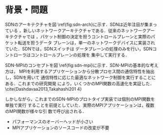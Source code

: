 # 背景・問題

<!-- SDNの説明 -->
SDNのアーキテクチャを図 \ref{fig:sdn-arch}に示す．SDNは近年注目が集まっている
，新しいネットワークアーキテクチャである．従来のネットワークアーキテクチャでは
，パケット制御の決定を担うコントロールプレーンと実際のパケット転送を担うデータ
プレーンは，単一のネットワークデバイスに実装されていた．SDNでは，SDNスイッチは
データプレーンの処理のみを行い，SDNコントローラはコントロールプレーンの処理を
集中して実行する．

<!-- SDN-MPIのコンセプト -->
SDN-MPIのコンセプトを図 \ref{fig:sdn-mpi}に示す．SDN-MPIの基本的な考え方は，
MPIを利用するアプリケーションから分散プロセス間の通信特性を抽出し，SDNを用いて
通信特性に応じた最適なネットワーク制御を実行することにある．これまでの研究開発
により，いくつかのMPI関数の高速化を実証した．\cite{Dashdavaa2013,Takahashi201
4}

<!-- 問題 -->
しかしながら，これまでのSDN-MPIのプロトタイプ実装では個別のMPI関数を単独で実行
することを前提としていた．実際のMPIアプリケーションは，複数のMPI関数が様々な引
数で呼び出される．

- パフォーマンスのオーバーヘッドが小さい
- MPIアプリケーションのソースコードの改変が不要

